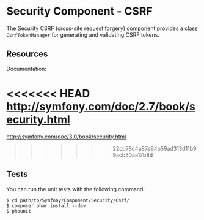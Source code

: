 Security Component - CSRF
=========================

The Security CSRF (cross-site request forgery) component provides a class
`CsrfTokenManager` for generating and validating CSRF tokens.

Resources
---------

Documentation:

<<<<<<< HEAD
http://symfony.com/doc/2.7/book/security.html
=======
http://symfony.com/doc/3.0/book/security.html
>>>>>>> 22cd78c4a87e94b59ad313d11b99acb50aa17b8d

Tests
-----

You can run the unit tests with the following command:

    $ cd path/to/Symfony/Component/Security/Csrf/
    $ composer.phar install --dev
    $ phpunit
